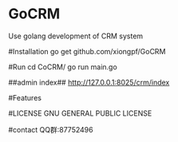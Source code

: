 # GoCRM
Use golang development of CRM system

#Installation
go get github.com/xiongpf/GoCRM  

#Run
cd CoCRM/
go run main.go

##admin index##
http://127.0.0.1:8025/crm/index

#Features


#LICENSE
GNU GENERAL PUBLIC LICENSE

#contact
QQ群:87752496